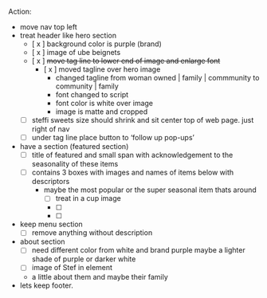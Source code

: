 Action:

- move nav top left
- treat header like hero section
    - [ x ] background color is purple (brand)
    - [ x ] image of ube beignets
    - [ x ] ~~move tag line to lower end of image and enlarge font~~
        - [ x ] moved tagline over hero image
            - changed tagline from woman owned | family | commmunity to community | family
            - font changed to script 
            - font color is white over image
            - image is matte and cropped
    - [ ] steffi sweets size should shrink and sit center top of web page. just right of nav
    - [ ] under tag line place button to ‘follow up pop-ups’
- have a section (featured section)
    - [ ] title of featured and small span with acknowledgement to the seasonality of these items
    - [ ] contains 3 boxes with images and names of items below with descriptors
        - maybe the most popular or the super seasonal item thats around
            - [ ] treat in a cup image
            - [ ] 
            - [ ]
- keep menu section
    - [ ] remove anything without description
- about section
    - [ ] need different color from white and brand purple maybe a lighter shade of purple or darker white
    - [ ] image of Stef in element
    - a little about them and maybe their family
- lets keep footer.